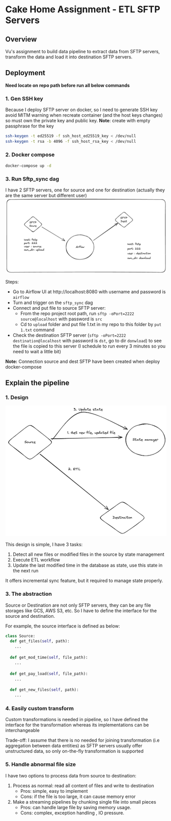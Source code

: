 # Cake Home Assignment - ETL SFTP Servers

## Overview

Vu's assignment to build data pipeline to extract data from SFTP servers, transform the data and load it into destination SFTP servers.

## Deployment 

**Need locate on repo path before run all below commands**

### 1. Gen SSH key
Because I deploy SFTP server on docker, so I need to generate SSH key 
avoid MITM warning when recreate container (and the host keys changes)
so must own the private key and public key. **Note**: create with empty passphrase for the key
```bash
ssh-keygen -t ed25519 -f ssh_host_ed25519_key < /dev/null
ssh-keygen -t rsa -b 4096 -f ssh_host_rsa_key < /dev/null
```

### 2. Docker compose
```bash
docker-compose up -d
```

### 3. Run Sftp_sync dag

I have 2 SFTP servers, one for source and one for destination 
(actually they are the same server but different  user)
![img_1.png](img_1.png)

Steps:
- Go to Airflow UI at http://localhost:8080 with username and password is `airflow`
- Turn and trigger on the `sftp_sync` dag
- Connect and put file to source SFTP server:
  - From the repo project root path, run `sftp -oPort=2222 source@localhost` with password is `src`
  - Cd to `upload` folder and put file 1.txt in my repo to this folder by `put 1.txt` command
- Check the destination SFTP  server (`sftp -oPort=2222 destination@localhost` with password is `dst`,  go to dir `donwload`) to see the file is copied to this server 
(I schedule to run every 3 minutes so you need to wait a little bit)

**Note:** Connection source and dest SFTP have been created when deploy docker-compose

## Explain the pipeline

### 1. Design
![img_2.png](img_2.png)

This design is simple, I have 3 tasks: 
1. Detect all new files or modified files in the source by state management
2. Execute ETL workflow
3. Update the last modified time in the database as state, use this state in the next run

It offers incremental sync feature, but it required to manage state properly.

### 3. The abstraction
Source or Destination are not only SFTP servers, they can be any file storages like GCS, AWS S3, etc. So I have to define the interface for the source and destination. 

For example, the source interface is defined as below:
```python
class Source:
  def get_files(self, path):
    ...
    
  def get_mod_time(self, file_path):
    ...

  def get_pay_load(self, file_path):
    ...

  def get_new_files(self, path):
    ...

```

### 4. Easily custom transform
Custom transformations is needed in pipeline, so I have defined the interface for the transformation  whereas its implementations can be interchangeable

Trade-off: I assume that there is no needed for joining transformation (i.e aggregation between data entities) as SFTP servers usually offer unstructured data, so only on-the-fly transformation is supported

### 5. Handle abnormal file size
I have two options to process data from source to destination:
1. Process as normal:  read all content of files and write to destination
   - Pros: simple, easy to implement
   - Cons: if the file is too large, it can cause memory error
2. Make a streaming pipelines by chunking single file into small pieces
   - Pros: can handle large file by saving memory usage.
   - Cons: complex, exception handling , IO pressure.
